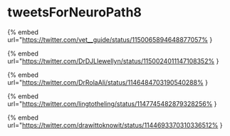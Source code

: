 # tweetsForNeuroPath8

{% embed url="https://twitter.com/vet__guide/status/1150065894648877057% }

{% embed url="https://twitter.com/DrDJLlewellyn/status/1150024011147108352% }

{% embed url="https://twitter.com/DrRolaAli/status/1146484703190540288% }

{% embed url="https://twitter.com/lingtotheling/status/1147745482879328256% }

{% embed url="https://twitter.com/drawittoknowit/status/1144693370310336512% }

